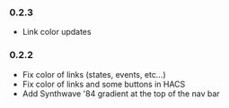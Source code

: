 ### 0.2.3
- Link color updates


### 0.2.2
- Fix color of links (states, events, etc...)
- Fix color of links and some buttons in HACS
- Add Synthwave '84 gradient at the top of the nav bar
